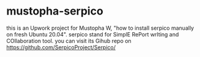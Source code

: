 # mustopha-serpico
this is an Upwork project for Mustopha W, "how to install serpico manually on fresh Ubuntu 20.04".
serpico stand for SimplE RePort wrIting and COllaboration tool.
you can visit its Gihub repo on https://github.com/SerpicoProject/Serpico/
